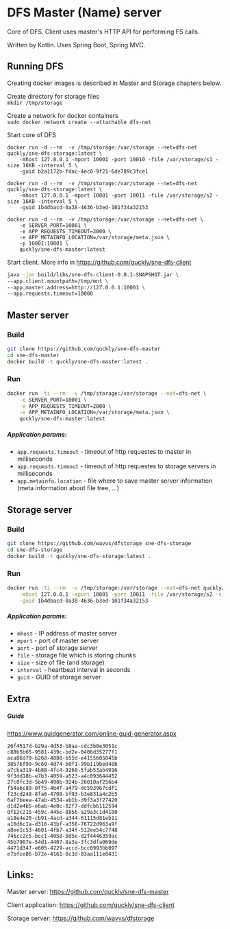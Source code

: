 DFS Master (Name) server
===

Core of DFS. Client uses master's HTTP API for performing FS calls.

Written by Kotlin. Uses Spring Boot, Spring MVC.

## Running DFS
Creating docker images is described in Master and Storage chapters below.

Create directory for storage files  
```mkdir /tmp/storage```

Create a network for docker containers  
```sudo docker network create --attachable dfs-net```

Start core of DFS
```
docker run -d --rm  -v /tmp/storage:/var/storage --net=dfs-net quckly/sne-dfs-storage:latest \
    -mhost 127.0.0.1 -mport 10001 -port 10010 -file /var/storage/s1 -size 16KB -interval 5 \
    -guid b2a1172b-fdac-4ec0-9f21-6de789c3fce1
    
docker run -d --rm  -v /tmp/storage:/var/storage --net=dfs-net quckly/sne-dfs-storage:latest \
    -mhost 127.0.0.1 -mport 10001 -port 10011 -file /var/storage/s2 -size 16KB -interval 5 \
    -guid 1b4dbacd-0a38-4636-b3ed-101f34a32153
    
docker run -d --rm  -v /tmp/storage:/var/storage --net=dfs-net \
    -e SERVER_PORT=10001 \
    -e APP_REQUESTS_TIMEOUT=2000 \
    -e APP_METAINFO_LOCATION=/var/storage/meta.json \
    -p 10001:10001 \
    quckly/sne-dfs-master:latest
```

Start client. More info in https://github.com/quckly/sne-dfs-client 
```sh
java -jar build/libs/sne-dfs-client-0.0.1-SNAPSHOT.jar \
--app.client.mountpath=/tmp/mnt \
--app.master.address=http://127.0.0.1:10001 \
--app.requests.timeout=10000
```

## Master server
### Build
```sh
git clone https://github.com/quckly/sne-dfs-master
cd sne-dfs-master
docker build -t quckly/sne-dfs-master:latest .
```

### Run
```sh
docker run -ti --rm  -v /tmp/storage:/var/storage --net=dfs-net \
    -e SERVER_PORT=10001 \
    -e APP_REQUESTS_TIMEOUT=2000 \
    -e APP_METAINFO_LOCATION=/var/storage/meta.json \
    quckly/sne-dfs-master:latest
```

##### Application params:
- `app.requests.timeout` - timeout of http requestes to master in milliseconds
- `app.requests.timeout` - timeout of http requestes to storage servers in milliseconds
- `app.metainfo.location` - file where to save master server information (meta information about file tree, ...)

## Storage server
### Build
```sh
git clone https://github.com/wavvs/dfstorage sne-dfs-storage
cd sne-dfs-storage
docker build -t quckly/sne-dfs-storage:latest .
```

### Run
```sh
docker run -ti --rm  -v /tmp/storage:/var/storage --net=dfs-net quckly/sne-dfs-storage:latest \
    -mhost 127.0.0.1 -mport 10001 -port 10011 -file /var/storage/s2 -size 16KB -interval 5 \
    -guid 1b4dbacd-0a38-4636-b3ed-101f34a32153
```

##### Application params:
- `mhost` - IP address of master server
- `mport` - port of master server
- `port` - port of storage server
- `file` - storage file which is storing chunks
- `size` - size of file (and storage)
- `interval` - heartbeat interval in seconds
- `guid` - GUID of storage server

## Extra
##### Guids
https://www.guidgenerator.com/online-guid-generator.aspx
```
26f4517d-b29a-4d53-b8aa-cdc3b0e3051c
c88b5b65-9581-439c-bd2e-0406d35277f1
aca86d79-b268-4888-b55d-e4155605045b
38576f99-9c60-4d74-b0f1-99b119bed48b
a7cba319-4b88-4fc4-9260-5fab53ab4916
9f3dd18b-e7b3-4059-a523-a4c093644452
27c0fc3d-5b49-490b-924b-26010af256b4
f54a6c89-0ff5-4b4f-a479-dc593967cdf1
f23cd248-8fa6-4708-bf93-b3e831a4c2b5
6af7beea-47ab-4534-ab1b-d9f3a3f27420
d1d2e4b5-e6ab-4e0c-82f7-ddfcbb112594
0f12c215-459c-445e-8856-a29a3c1d4100
a18e4e20-cb91-4acd-a344-61115d81eb11
a16d6c1a-d316-43bf-a358-76722d963a9f
a8ee1c53-4601-4fb7-a34f-512ee54c7748
746cc2c5-bcc1-4058-9d5e-d2f4446359ac
45b7907e-54d1-4407-8a3a-3fc3dfa069de
4471d347-e605-4229-accd-bcc0993bb097
e7bfce86-b72e-4161-8c3d-83aa111e8431
```

## Links:
Master server: https://github.com/quckly/sne-dfs-master 

Client application: https://github.com/quckly/sne-dfs-client 

Storage server: https://github.com/wavvs/dfstorage 
